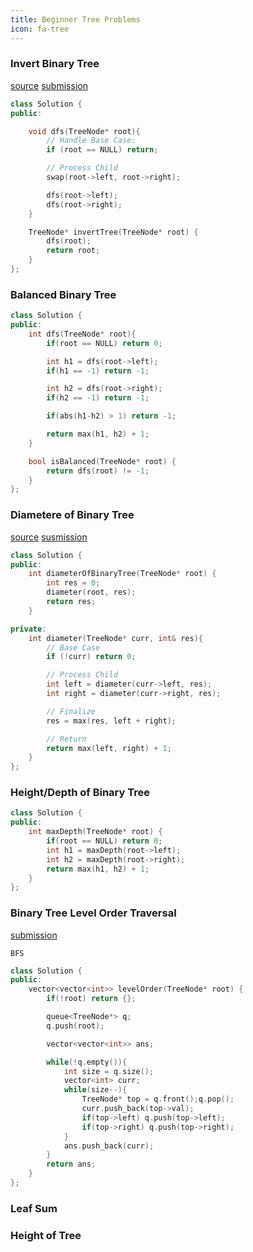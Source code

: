 ```yaml
---
title: Beginner Tree Problems
icon: fa-tree
---
```


### Invert Binary Tree

[source](https://leetcode.com/problems/invert-binary-tree/)
[submission](https://leetcode.com/problems/invert-binary-tree/submissions/1802931304/)

```cpp
class Solution {
public:

    void dfs(TreeNode* root){
        // Handle Base Case:
        if (root == NULL) return;

        // Process Child
        swap(root->left, root->right);

        dfs(root->left);
        dfs(root->right);
    }

    TreeNode* invertTree(TreeNode* root) {
        dfs(root);
        return root;
    }
};
```


### Balanced Binary Tree

```cpp
class Solution {
public:
    int dfs(TreeNode* root){
        if(root == NULL) return 0;

        int h1 = dfs(root->left);
        if(h1 == -1) return -1;

        int h2 = dfs(root->right);
        if(h2 == -1) return -1;

        if(abs(h1-h2) > 1) return -1;

        return max(h1, h2) + 1;
    }

    bool isBalanced(TreeNode* root) {
        return dfs(root) != -1;
    }
};
```

### Diametere of Binary Tree

[source](https://leetcode.com/problems/diameter-of-binary-tree/)
[susmission](https://leetcode.com/problems/diameter-of-binary-tree/submissions/1802941483/)

```cpp
class Solution {
public:
    int diameterOfBinaryTree(TreeNode* root) {
        int res = 0;
        diameter(root, res);
        return res;
    }

private:
    int diameter(TreeNode* curr, int& res){
        // Base Case
        if (!curr) return 0;

        // Process Child
        int left = diameter(curr->left, res);
        int right = diameter(curr->right, res);

        // Finalize
        res = max(res, left + right);

        // Return
        return max(left, right) + 1;
    }
};
```


### Height/Depth of Binary Tree

```cpp
class Solution {
public:
    int maxDepth(TreeNode* root) {
        if(root == NULL) return 0;
        int h1 = maxDepth(root->left);
        int h2 = maxDepth(root->right);
        return max(h1, h2) + 1;
    }
};
```


### Binary Tree Level Order Traversal

[submission](https://leetcode.com/problems/binary-tree-level-order-traversal/submissions/1802956404/)

`BFS`

```cpp
class Solution {
public:
    vector<vector<int>> levelOrder(TreeNode* root) {
        if(!root) return {};

        queue<TreeNode*> q;
        q.push(root);

        vector<vector<int>> ans;

        while(!q.empty()){
            int size = q.size();
            vector<int> curr;
            while(size--){
                TreeNode* top = q.front();q.pop();
                curr.push_back(top->val);
                if(top->left) q.push(top->left);
                if(top->right) q.push(top->right);
            }
            ans.push_back(curr);
        }
        return ans;
    }
};
```



### Leaf Sum

### Height of Tree



